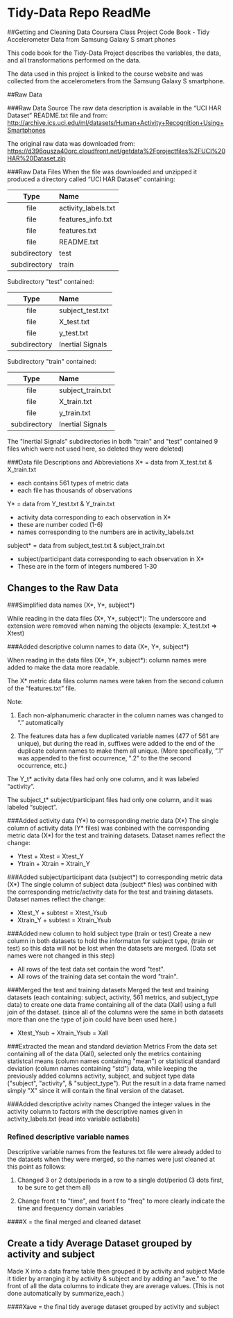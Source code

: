 # Tidy-Data Repo ReadMe

##Getting and Cleaning Data Coursera Class Project Code Book - Tidy Accelerometer Data from Samsung Galaxy S smart phones

This code book for the Tidy-Data Project describes the variables, the data, and all transformations performed on the data.

The data used in this project is linked to the course website and was collected from the accelerometers from the Samsung Galaxy S smartphone. 

##Raw Data

###Raw Data Source
The raw data description is available in the “UCI HAR Dataset” README.txt file and from:
http://archive.ics.uci.edu/ml/datasets/Human+Activity+Recognition+Using+Smartphones

The original raw data was downloaded from:
https://d396qusza40orc.cloudfront.net/getdata%2Fprojectfiles%2FUCI%20HAR%20Dataset.zip

###Raw Data Files
When the file was downloaded and unzipped it produced a directory called “UCI HAR Dataset” containing:


|Type        | Name                |
|:------------:|:---------------------|
|file        | activity_labels.txt |
|file        | features_info.txt   |
|file        | features.txt        |
|file        | README.txt          |
|subdirectory| test                |
|subdirectory| train               |

Subdirectory "test" contained:

|Type        | Name
|:------------:|:---------------------
|file        | subject_test.txt
|file        | X_test.txt
|file        | y_test.txt
|subdirectory| Inertial Signals

Subdirectory "train" contained:

Type        | Name
:------------:|:---------------------
file        | subject_train.txt
file        | X_train.txt
file        | y_train.txt
subdirectory| Inertial Signals

The "Inertial Signals" subdirectories in both "train" and "test" contained 9 files which were not used here, so deleted they were deleted)

###Data file Descriptions and Abbreviations
X* = data from X_test.txt & X_train.txt

- each contains 561 types of metric data
- each file has thousands of observations

Y* = data from Y_test.txt & Y_train.txt

- activity data corresponding to each observation in X*
- these are number coded (1-6)
- names corresponding to the numbers are in activity_labels.txt

subject* = data from subject_test.txt & subject_train.txt

- subject/participant data corresponding to each observation in X*
- These are in the form of integers numbered 1-30

## Changes to the Raw Data

###Simplified data names (X*, Y*, subject*)

While reading in the data files (X*, Y*, subject*): The underscore and extension were removed when naming the objects (example: X_test.txt => Xtest)

###Added descriptive column names to data (X*, Y*, subject*)

When reading in the data files (X*, Y*, subject*):
column names were added to make the data more readable. 

The X* metric data files column names were taken from the second column of the “features.txt” file.  

Note:

1. Each non-alphanumeric character in the column names was changed to “.” automatically

2. The features data has a few duplicated variable names (477 of 561 are unique), but during the read in, suffixes were added to the end of the duplicate column names to make them all unique. (More specifically, ”.1” was appended to the first occurrence, ".2" to the the second occurrence, etc.)

The Y_t* activity data files had only one column, and it was labeled “activity”.

The subject_t* subject/participant files had only one column, and it was labeled “subject”.

###Added activity data (Y*) to corresponding metric data (X*)
The single column of activity data (Y* files) was conbined with the corresponding metric data (X*) for the test and training datasets. Dataset names reflect the change:   

- Ytest + Xtest = Xtest_Y 
- Ytrain + Xtrain = Xtrain_Y

###Added subject/participant data (subject*) to corresponding metric data (X*)
The single column of subject data (subject* files) was conbined with the corresponding metric/activity data for the test and training datasets. Dataset names reflect the change:
  
- Xtest_Y + subtest = Xtest_Ysub
- Xtrain_Y + subtest = Xtrain_Ysub

###Added new column to hold subject type (train or test)
Create a new column in both datasets to hold the informaton for subject type, (train or test) so this data will not be lost when the datasets are merged. (Data set names were not changed in this step)

- All rows of the test data set contain the word "test".
- All rows of the training data set contain the word "train".

###Merged the test and training datasets
Merged the test and training datasets (each containing: subject, activity, 561 metrics, and subject_type data) to create one data frame containing all of the data (Xall) using a full join of the dataset. (since all of the columns were the same in both datasets more than one the type of join could have been used here.)

- Xtest_Ysub + Xtrain_Ysub = Xall

###Extracted the mean and standard deviation Metrics
From the data set containing all of the data (Xall), selected only the metrics containing statistcal means (column names containing "mean") or statistical standard deviation  (column names containing "std") data, while keeping the previously added columns activity, subject, and subject type data ("subject", "activity", & "subject_type"). Put the result in a data frame named simply "X" since it will contain the final version of the dataset.

###Added descriptive acivity names
Changed the integer values in the activity column to factors with the descriptive names given in activity_labels.txt (read into variable actlabels)

### Refined descriptive variable names
Descriptive variable names from the features.txt file were already added to the datasets when they were merged, so the names were just cleaned at this point as follows:

1. Changed 3 or 2 dots/periods in a row to a single dot/period (3 dots first, to be sure to get them all)

2. Change front t to "time", and front f to "freq" to more clearly indicate the time and       frequency domain variables

####X = the final merged and cleaned dataset


## Create a tidy Average Dataset grouped by activity and subject
Made X into a data frame table then grouped it by activity and subject
Made it tidier by arranging it by activity & subject and by adding an "ave." to the front of all the data columns to indicate they are average values. (This is not done automatically by summarize_each.)

####Xave = the final tidy average dataset grouped by activity and subject
